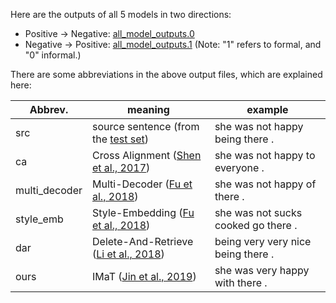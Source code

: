 Here are the outputs of all 5 models in two directions:

- Positive -> Negative: [all_model_outputs.0](all_model_outputs.0)
- Negative -> Positive: [all_model_outputs.1](all_model_outputs.1) (Note: "1" refers to formal, and "0" informal.)

There are some abbreviations in the above output files, which are explained here:

| Abbrev.       | meaning                                                      | example                                  |
| ------------- | ------------------------------------------------------------ | ---------------------------------------- |
| src           | source sentence (from the [test set](https://github.com/shentianxiao/language-style-transfer/blob/master/data/yelp/sentiment.test.0))            | she was not happy being there .           |
| ca            | Cross Alignment ([Shen et al., 2017](https://papers.nips.cc/paper/7259-style-transfer-from-non-parallel-text-by-cross-alignment.pdf)) | she was not happy to everyone .         |
| multi_decoder | Multi-Decoder ([Fu et al., 2018](http://ruiyan.me/pubs/AAAI2018Fu.pdf)) | she was not happy of there .         |
| style_emb     | Style-Embedding  ([Fu et al., 2018](http://ruiyan.me/pubs/AAAI2018Fu.pdf)) | she was not sucks cooked go there .              |
| dar           | Delete-And-Retrieve ([Li et al., 2018](https://www.aclweb.org/anthology/N18-1169/)) | being very very nice being there . |
| ours          | IMaT ([Jin et al., 2019](https://www.aclweb.org/anthology/D19-1306.pdf)) | she was very happy with there .            |

